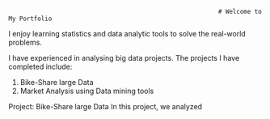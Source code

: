                                                               # Welcome to My Portfolio

I enjoy learning statistics and data analytic tools to solve the real-world problems. 

I have experienced in analysing big data projects. The projects I have completed include:
1. Bike-Share large Data
2. Market Analysis using Data mining tools 

Project: Bike-Share large Data
In this project, we analyzed 





